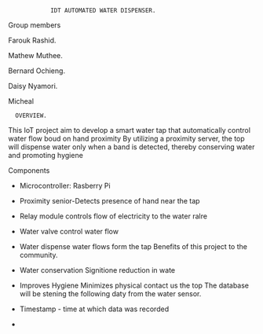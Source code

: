                 IDT AUTOMATED WATER DISPENSER.

Group members

Farouk Rashid.

Mathew Muthee.

Bernard Ochieng.

Daisy Nyamori.

Micheal

      OVERVIEW.
This IoT project aim to develop a smart water tap that automatically control water flow boud on hand proximity By utilizing a proximity server, the top will dispense water only when a band is detected, thereby conserving water and promoting hygiene

Components

* Microcontroller: Rasberry Pi

* Proximity senior-Detects presence of hand near the tap

* Relay module controls flow of electricity to the water ralre

* Water valve control water flow

* Water dispense water flows form the tap Benefits of this project to the community.

* Water conservation Signitione reduction in wate

* Improves Hygiene Minimizes physical contact us the top The database will be stening the following daty from the water sensor.

* Timestamp - time at which data was recorded

* 
